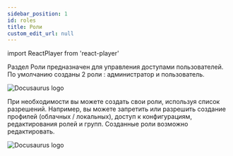 ```yaml
---
sidebar_position: 1
id: roles
title: Роли
custom_edit_url: null
---
```

import ReactPlayer from 'react-player'

Раздел Роли предназначен для управления доступами пользователей. По умолчанию созданы 2 роли : администратор и пользователь.

![Docusaurus logo](/img/2-cloud/5-roles/eng/roles-1.png)

При необходимости вы можете создать свои роли, используя список разрешений.
Например, вы можете запретить или разрешить создание профилей (облачных / локальных), доступ к конфигурациям, редактирования ролей и групп.
Созданные роли возможно редактировать.

![Docusaurus logo](/img/2-cloud/5-roles/eng/roles-2.png)